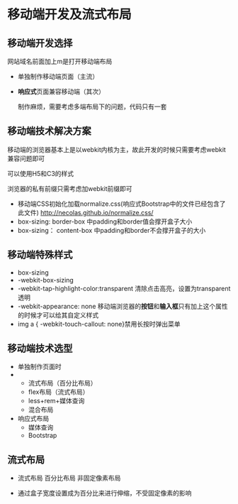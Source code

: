 # 移动端开发及流式布局

## 移动端开发选择

网站域名前面加上m是打开移动端布局

- 单独制作移动端页面（主流）

- **响应式**页面兼容移动端（其次）

  制作麻烦，需要考虑多端布局下的问题，代码只有一套

## 移动端技术解决方案

移动端的浏览器基本上是以webkit内核为主，故此开发的时候只需要考虑webkit兼容问题即可

可以使用H5和C3的样式

浏览器的私有前缀只需考虑加webkit前缀即可

- 移动端CSS初始化加载normalize.css(响应式Bootstrap中的文件已经包含了此文件)   http://necolas.github.io/normalize.css/
- box-sizing: border-box 中padding和border值会撑开盒子大小
- box-sizing： content-box 中padding和border不会撑开盒子的大小

## 移动端特殊样式

- box-sizing
- -webkit-box-sizing
- -webkit-tap-highlight-color:transparent 清除点击高亮，设置为transparent透明
- -webkit-appearance: none 移动端浏览器的**按钮**和**输入框**只有加上这个属性的时候才可以给其自定义样式
- img a { -webkit-touch-callout: none}禁用长按时弹出菜单

## 移动端技术选型

- 单独制作页面时
- - 流式布局（百分比布局）
  - flex布局（流式布局）
  - less+rem+媒体查询
  - 混合布局
- 响应式布局
  - 媒体查询
  - Bootstrap

## 流式布局

- 流式布局 百分比布局 非固定像素布局

- 通过盒子宽度设置成为百分比来进行伸缩，不受固定像素的影响

  

